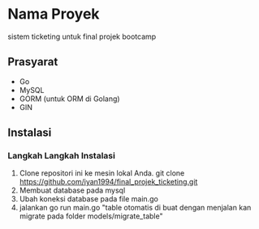 # Nama Proyek

sistem ticketing untuk final projek bootcamp


## Prasyarat

- Go 
- MySQL 
- GORM (untuk ORM di Golang)
- GIN

## Instalasi


### Langkah Langkah Instalasi

1. Clone repositori ini ke mesin lokal Anda.
   git clone https://github.com/iyan1994/final_projek_ticketing.git 
2. Membuat database pada mysql 
3. Ubah koneksi database pada file main.go 
4. jalankan go run main.go "table otomatis di buat dengan menjalan kan migrate pada folder models/migrate_table"
